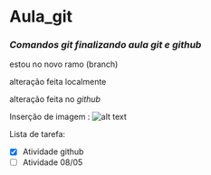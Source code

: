 # Aula_git
### *Comandos git finalizando aula git e github*
estou no novo ramo (branch)

alteração feita localmente


alteração feita no _github_

Inserção de imagem :
<picture>
    ![alt text](https://r00t4bl3.com/uploads/java-logo-0144cb3160e1a24804cf2461be0e39af.png)
  
</picture>

Lista de tarefa:
- [x] Atividade github
- [ ] Atividade 08/05 
